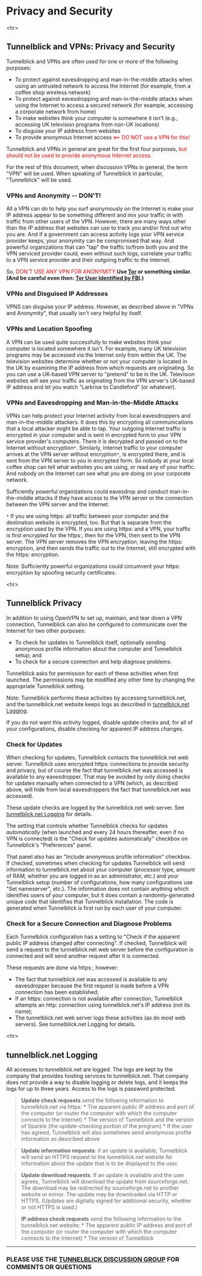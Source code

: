 # Privacy and Security #





&lt;hr&gt;


## Tunnelblick and VPNs: Privacy and Security ##

Tunnelblick and VPNs are often used for one or more of the following purposes:
  * To protect against eavesdropping and man-in-the-middle attacks when using an untrusted network to access the Internet (for example, from a coffee shop wireless network)
  * To protect against eavesdropping and man-in-the-middle attacks when using the Internet to access  a secured network (for example, accessing a corporate network from home)
  * To make websites think your computer is somewhere it isn't (e.g., accessing UK television programs from non-UK locations)
  * To disguise your IP address from websites
  * To provide anonymous Internet access <font color='red'><== DO NOT use a VPN for this!</font>

Tunnelblick and VPNs in general are great for the first four purposes, <font color='red'>but should not be used to provide anonymous Internet access.</font>

For the rest of this document, when discussion VPNs in general, the term "VPN" will be used. When speaking of Tunnelblick in particular, "Tunnelblick" will be used.

### VPNs and Anonymity -- DON'T! ###
All a VPN can do to help you surf anonymously on the Internet is make your IP address appear to be something different and mix your traffic in with traffic from other users of the VPN. However, there are many ways other than the IP address that websites can use to track you and/or find out who you are. And if a government can access activity logs your VPN service provider keeps, your anonymity can be compromised that way. And powerful organizations that can "tap" the traffic to/from both you and the VPN serviced provider could, even without such logs, correlate your traffic to a VPN service provider and their outgoing traffic to the Internet.

So, <font color='red'>DON'T USE ANY VPN FOR ANONYMITY.</font>**Use [Tor](https://www.torproject.org) or something similar. (And be careful even then: [Tor User Identified by FBI](https://www.schneier.com/blog/archives/2013/12/tor_user_identi.html).)**

### VPNs and Disguised IP Addresses ###
VPNS can disguise your IP address. However, as described above in "VPNs and Anonymity", that usually isn't very helpful by itself.

### VPNs and Location Spoofing ###
A VPN can be used quite successfully to make websites think your computer is located somewhere it isn't. For example, many UK television programs may be accessed via the Internet only from within the UK. The television websites determine whether or not your computer is located in the UK by examining the IP address from which requests are originating. So you can use a UK-based VPN server to "pretend" to be in the UK. Television websites will see your traffic as originating from the VPN server's UK-based IP address and let you watch "Larkrise to Candleford" (or whatever).

### VPNs and Eavesdropping and Man-in-the-Middle Attacks ###
VPNs  can help protect your Internet activity from local eavesdroppers and man-in-the-middle attackers. It does this by encrypting all communications that a local attacker might be able to tap. Your outgoing Internet traffic is encrypted in your computer and is sent in encrypted form to your VPN service provider's computers. There it is decrypted and passed on to the Internet without encryption`*`. Similarly, Internet traffic to your computer arrives at the VPN server without encryption`*`, is encrypted there, and is sent from the VPN server to you in encrypted form. So nobody at your local coffee shop can tell what websites you are using, or read any of your traffic. And nobody on the Internet can see what you are doing on your corporate network.

Sufficiently powerful organizations could eavesdrop and conduct man-in-the-middle attacks if they have access to the VPN server or the connection between the VPN server and the Internet.

`*` If you are using https: all traffic between your computer and the destination website is encrypted, too. But that is separate from the encryption used by the VPN. If you are using https: and a VPN, your traffic is first encrypted for the https:, then for the VPN, then sent to the VPN server. The VPN server removes the VPN encryption, leaving the https: encryption, and then sends the traffic out to the Internet, still encrypted with the https: encryption.

Note: Sufficiently powerful organizations could circumvent your https: encryption by spoofing security certificates.



&lt;hr&gt;


## Tunnelblick Privacy ##

In addition to using OpenVPN to set up, maintain, and tear down a VPN connection, Tunnelblick can also be configured to communicate over the Internet for two other purposes:
  * To check for updates to Tunnelblick itself, optionally sending anonymous profile information about the computer and Tunnelblick setup; and
  * To check for a secure connection and help diagnose problems.

Tunnelblick asks for permission for each of these activities when first launched. The permissions may be modified any other time by changing the appropriate Tunnelblick setting.

Note: Tunnelblick performs these activities by accessing tunnelblick.net, and the tunnelblick.net website keeps logs as described in [tunnelblick.net Logging](#tunnelblick.net_Logging.md).

If you do not want this activity logged, disable update checks and, for all of your configurations, disable checking for apparent IP address changes.

### Check for Updates ###

When checking for updates, Tunnelblick contacts the tunnelblick.net web server. Tunnelblick uses encrypted https: connections to provide security and privacy, but of course the fact that tunnelblick.net was accessed is available to any eavesdropper. That may be avoided by only doing checks for updates manually when connected to a VPN (which, as described above, will hide from local eavesdroppers the fact that tunnelblick.net was accessed).

These update checks are logged by the tunnelblick.net web server. See [tunnelblick.net Logging](#tunnelblick.net_Logging.md) for details.

The setting that controls whether Tunnelblick checks for updates _automatically_ (when launched and every 24 hours thereafter, even if no VPN is connected) is the "Check for updates automatically" checkbox on Tunnelblick's "Preferences" panel.

That panel also has an "Include anonymous profile information" checkbox. If checked, sometimes when checking for updates Tunnelblick will send information to tunnelblick.net about your computer (processor type, amount of RAM, whether you are logged in as an administrator, etc.) and your Tunnelblick setup (number of configurations, how many configurations use "Set nameserver", etc.). The information does not contain anything which identifies users of your computer, but it does contain a randomly-generated unique code that identifies that Tunnelblick installation. The code is generated when Tunnelblick is first run by each user of your computer.

### Check for a Secure Connection and Diagnose Problems ###

Each Tunnelblick configuration has a setting to "Check if the apparent public IP address changed after connecting". If checked, Tunnelblick will send a request to the tunnelblick.net web server before the configuration is connected and will send another request after it is connected.

These requests are done via https:, however:
  * The fact that tunnelblick.net was accessed is available to any eavesdropper because the first request is made before a VPN connection has been established;
  * If an https: connection is not available after connection, Tunnelblick attempts an http: connection using tunnelblick.net's IP address (not its name);
  * The tunnelblick.net web server logs these activities (as do most web servers). See tunnelblick.net Logging for details.



&lt;hr&gt;


## tunnelblick.net Logging ##

All accesses to tunnelblick.net are logged. The logs are kept by the company that provides hosting services to tunnelblick.net. That company does not provide a way to disable logging or delete logs, and it keeps the logs for up to three years. Access to the logs is password protected.

> **Update check requests** send the following information to tunnelblick.net via https:
    * The apparent public IP address and port of the computer (or router the computer with which the computer connects to the Internet)
    * The version of Tunnelblick and the version of Sparkle (the update-checking portion of the program)
    * If the user has agreed, Tunnelblick will also sometimes send anonymous profile information as described above

> **Update information requests**: if an update is available, Tunnelblick will send an HTTPS request to the tunnelblick.net website for information about the update that is to be displayed to the user.

> **Update download requests**: If an update is available and the user agrees, Tunnelblick will download the update from sourceforge.net. The download may be redirected by sourceforge.net to another website or mirror. The update may be downloaded via HTTP or HTTPS. (Updates are digitally signed for additional security, whether or not HTTPS is used.)

> **IP address check requests** send the following information to the tunnelblick.net website:
    * The apparent public IP address and port of the computer (or router the computer with which the computer connects to the Internet)
    * The version of Tunnelblick



---

### PLEASE USE THE [TUNNELBLICK DISCUSSION GROUP](https://groups.google.com/forum/#!forum/tunnelblick-discuss) FOR COMMENTS OR QUESTIONS